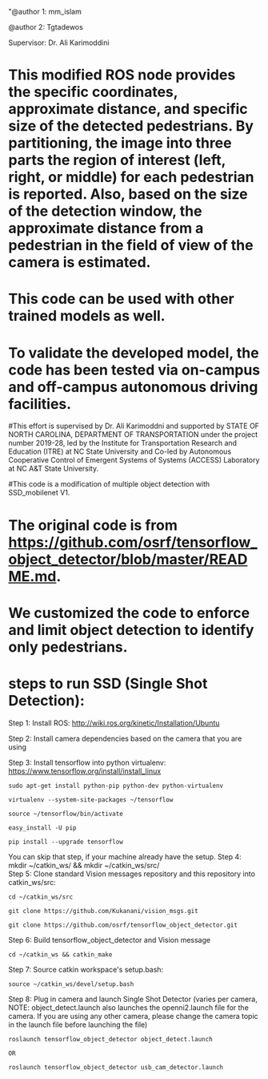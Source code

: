 "@author 1: mm_islam

@author 2: Tgtadewos

Supervisor: Dr. Ali Karimoddini

# This modified ROS node provides the specific coordinates, approximate distance, and specific size of the detected pedestrians. By partitioning, the image into three parts the region of interest (left, right, or middle) for each pedestrian is reported. Also, based on the size of the detection window, the approximate distance from a pedestrian in the field of view of the camera is estimated.

# This code can be used with other trained models as well. 

# To validate the developed model, the code has been tested via on-campus and off-campus autonomous driving facilities.

#This effort is supervised by Dr. Ali Karimoddni and supported by STATE OF NORTH CAROLINA, DEPARTMENT OF TRANSPORTATION under the project number 2019-28, led by the Institute for Transportation Research and Education (ITRE) at NC State University and Co-led by Autonomous Cooperative Control of Emergent Systems of Systems (ACCESS) Laboratory at NC A&T State University.

#This code is a modification of multiple object detection with SSD_mobilenet V1.

# The original code is from https://github.com/osrf/tensorflow_object_detector/blob/master/README.md.

# We customized the code to enforce and limit object detection to identify only pedestrians.
# steps to run SSD (Single Shot Detection):


Step 1: Install ROS: http://wiki.ros.org/kinetic/Installation/Ubuntu

Step 2: Install camera dependencies based on the camera that you are using

Step 3: Install tensorflow into python virtualenv: https://www.tensorflow.org/install/install_linux

    sudo apt-get install python-pip python-dev python-virtualenv

    virtualenv --system-site-packages ~/tensorflow

    source ~/tensorflow/bin/activate

    easy_install -U pip

    pip install --upgrade tensorflow
You can skip that step, if your machine already have the setup.
Step 4: mkdir ~/catkin_ws/ && mkdir ~/catkin_ws/src/    
Step 5: Clone standard Vision messages repository and this repository into catkin_ws/src:

    cd ~/catkin_ws/src

    git clone https://github.com/Kukanani/vision_msgs.git

    git clone https://github.com/osrf/tensorflow_object_detector.git
    
Step 6:   Build tensorflow_object_detector and Vision message

    cd ~/catkin_ws && catkin_make
Step 7: 
    Source catkin workspace's setup.bash:

    source ~/catkin_ws/devel/setup.bash  
Step 8: Plug in camera and launch Single Shot Detector (varies per camera, NOTE: object_detect.launch also launches the openni2.launch file for the camera. If you are using any other camera, please change the camera topic in the launch file before launching the file)

    roslaunch tensorflow_object_detector object_detect.launch

    OR

    roslaunch tensorflow_object_detector usb_cam_detector.launch
